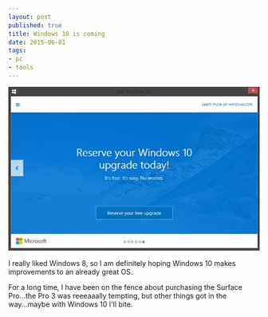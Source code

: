 ```yaml
---
layout: post
published: true
title: Windows 10 is coming
date: 2015-06-01
tags:
- pc
- tools
---
```

<img class="img-responsive" style="border-radius: 0px;" src="_assets/150601/windows10.jpg" alt="Windows 10" />

I really liked Windows 8, so I am definitely hoping Windows 10 makes improvements to an already great OS.

For a long time, I have been on the fence about purchasing the Surface Pro...the Pro 3 was reeeaaally tempting, but other things got in the way...maybe with Windows 10 I'll bite.